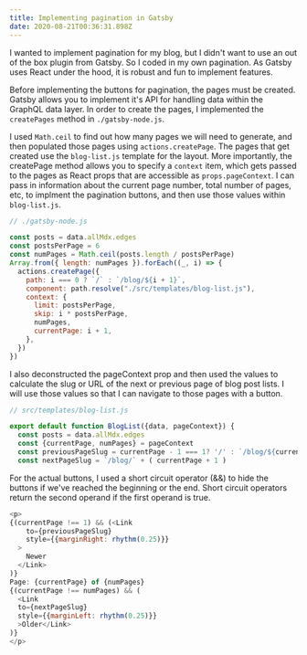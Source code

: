 ```yaml
---
title: Implementing pagination in Gatsby
date: 2020-08-21T00:36:31.898Z
---
```

I wanted to implement pagination for my blog, but I didn't want to use an out of the box plugin from Gatsby. So I coded in my own pagination. As Gatsby uses React under the hood, it is robust and fun to implement features.

Before implementing the buttons for pagination, the pages must be created. Gatsby allows you to implement it's API for handling data within the GraphQL data layer. In order to create the pages, I implemented the `createPages` method in `./gatsby-node.js`.  

I used `Math.ceil` to find out how many pages we will need to generate, and then populated those pages using `actions.createPage`. The pages that get created use the `blog-list.js` template for the layout. More importantly, the createPage method allows you to specify a `context` item, which gets passed to the pages as React props that are accessible as `props.pageContext`. I can pass in information about the current page number, total number of pages, etc, to implment the pagination buttons, and then use those values within `blog-list.js`. 

```javascript
// ./gatsby-node.js

const posts = data.allMdx.edges
const postsPerPage = 6
const numPages = Math.ceil(posts.length / postsPerPage)
Array.from({ length: numPages }).forEach((_, i) => {
  actions.createPage({
    path: i === 0 ? `/` : `/blog/${i + 1}`,
    component: path.resolve("./src/templates/blog-list.js"),
    context: {
      limit: postsPerPage,
      skip: i * postsPerPage,
      numPages,
      currentPage: i + 1,
    },
  })
})
```

I also deconstructed the pageContext prop and then used the values to calculate the slug or URL of the next or previous page of blog post lists.  I will use those values so that I can navigate to those pages with a button.

```javascript
// src/templates/blog-list.js

export default function BlogList({data, pageContext}) {
  const posts = data.allMdx.edges
  const {currentPage, numPages} = pageContext
  const previousPageSlug = currentPage - 1 === 1? '/' : `/blog/${currentPage - 1}`
  const nextPageSlug = `/blog/` + ( currentPage + 1 )
```

For the actual buttons, I used a short circuit operator (&&) to hide the buttons if we've reached the beginning or the end. Short circuit operators return the second operand if the first operand is true.

```javascript
<p>
{(currentPage !== 1) && (<Link
    to={previousPageSlug}
    style={{marginRight: rhythm(0.25)}}
  >
    Newer
  </Link>
)}
Page: {currentPage} of {numPages}
{(currentPage !== numPages) && (
  <Link 
  to={nextPageSlug}
  style={{marginLeft: rhythm(0.25)}}
  >Older</Link>
)}
</p>
```